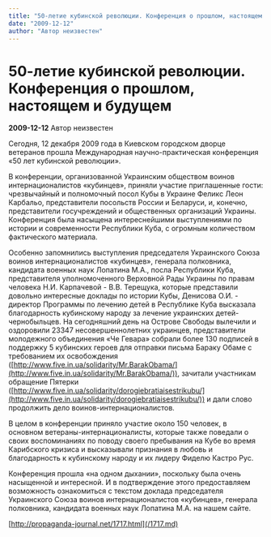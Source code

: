 ```yaml
---
title: "50-летие кубинской революции. Конференция о прошлом, настоящем и будущем"
date: "2009-12-12"
author: "Автор неизвестен"
---
```


# 50-летие кубинской революции. Конференция о прошлом, настоящем и будущем

**2009-12-12** Автор неизвестен

Сегодня, 12 декабря 2009 года в Киевском городском дворце ветеранов прошла Международная научно-практическая конференция «50 лет кубинской революции».

В конференции, организованной Украинским обществом воинов интернационалистов «кубинцев», приняли участие приглашенные гости: чрезвычайный и полномочный посол Кубы в Украине Феликс Леон Карбальо, представители посольств России и Беларуси, и, конечно, представители госучреждений и общественных организаций Украины. Конференция была насыщена интереснейшими выступлениями по истории и современности Республики Куба, с огромным количеством фактического материала.

Особенно запомнились выступления председателя Украинского Союза воинов интернационалистов «кубинцев», генерала полковника, кандидата военных наук Лопатина М.А., посла Республики Куба, представителя уполномоченного Верховной Рады Украины по правам человека Н.И. Карпачевой - В.В. Терещука, которые представили довольно интересные доклады по истории Кубы, Денисова О.И. - директор Программы по лечению детей в Республике Куба высказала благодарность кубинскому народу за лечение украинских детей-чернобыльцев. На сегодняшний день на Острове Свободы вылечили и оздоровили 23347 несовершеннолетних украинцев, представители молодежного объединения «Че Гевара» собрали более 130 подписей в поддержку 5 кубинских героев для отправки письма Бараку Обаме с требованием их освобождения ([http://www.five.in.ua/solidarity/Mr.BarakObama/](http://www.five.in.ua/solidarity/Mr.BarakObama/)), зачитали участникам обращение Пятерки ([http://www.five.in.ua/solidarity/dorogiebratiaisestrikubu/](http://www.five.in.ua/solidarity/dorogiebratiaisestrikubu/)) и дали слово продолжить дело воинов-интернационалистов.

В целом в конференции приняло участие около 150 человек, в основном ветераны-интернационалисты, которые также поведали о своих воспоминаниях по поводу своего пребывания на Кубе во время Карибского кризиса и высказывали признания в любовь и благодарность к кубинскому народу и их лидеру Фиделю Кастро Рус.

Конференция прошла «на одном дыхании», поскольку была очень насыщенной и интересной. И в подтверждение этого предоставляем возможность ознакомиться с текстом доклада председателя Украинского Союза воинов интернационалистов «кубинцев», генерала полковника, кандидата военных наук Лопатина М.А. на нашем сайте.

[http://propaganda-journal.net/1717.html](/1717.md)